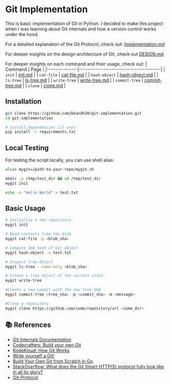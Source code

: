 # Git Implementation

This is basic implementation of Git in Python. I decided to make this project when I was learning about Git internals and how a version control works under the hood.

For a detailed explanation of the Git Protocol, check out: [Implementation.md](Implementation.md)

For deeper insights on the design architecture of Git, check out [DESIGN.md](DESIGN.md)

For deeper insights on each command and their usage, check out:
| Command | Page |
|---------------|----------------------------------------|
| `init` | [init.md](/commands/init.md) |
| `cat-file` | [cat-file.md](/commands/cat-file.md) |
| `hash-object` | [hash-object.md](/commands/hash-object.md) |
| `ls-tree` | [ls-tree.md](/commands/ls-tree.md) |
| `write-tree` | [write-tree.md](/commands/write-tree.md) |
| `commit-tree` | [commit-tree.md](/commands/commit-tree.md) |
| `clone` | [clone.md](/commands/clone.md) |

## Installation

```bash
git clone https://github.com/bkandh30/git-implementation.git
cd git-implementation

# Install dependencies (if any)
pip install -r requirements.txt
```

## Local Testing

For testing the script locally, you can use shell alias:

```bash
alias mygit=/path-to-your-repo/mygit.sh

mkdir -p /tmp/test_dir && cd /tmp/test_dir
mygit init

echo -n "Hello World" > test.txt
```

## Basic Usage

```bash
# Initialize a new repository
mygit init

# Read contents from the blob
mygit cat-file -p <blob_sha>

# Compute SHA hash of Git object
mygit hash-object -w test.txt

# Inspect Tree Object
mygit ls-tree --name-only <blob_sha>

# Create a tree object of the current state
mygit write-tree

#Create a new commit with the new tree SHA
mygit commit-tree <tree_sha> -p <commit_sha> -m <message>

#Clone a repository
mygit clone https://github.com/code/repository/url <some_dir>
```

## 📚 References

- [Git Internals Documentation](https://git-scm.com/docs)
- [Codecrafters: Build your own Git](https://app.codecrafters.io/courses/git/overview)
- [KodeKloud: How Git Works](https://kodekloud.com/blog/how-git-works/)
- [Write yourself a Git!](https://wyag.thb.lt/)
- [Build Your Own Git from Scratch in Go](https://medium.com/@duggal.sarthak12/building-your-own-git-from-scratch-in-go-01166fcb18ad)
- [StackOverflow: What does the Git Smart HTTP(S) protocol fully look like in all its glory?](https://stackoverflow.com/questions/68062812/what-does-the-git-smart-https-protocol-fully-look-like-in-all-its-glory)
- [Git-Protocol](https://i27ae15.github.io/git-protocol-doc/docs/git-protocol/intro)
